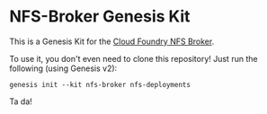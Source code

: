NFS-Broker Genesis Kit
======================

This is a Genesis Kit for the [Cloud Foundry NFS Broker][1].

To use it, you don't even need to clone this repository!  Just run
the following (using Genesis v2):

```
genesis init --kit nfs-broker nfs-deployments
```

Ta da!

[1]: https://github.com/cloudfoundry/nfs-volume-release
